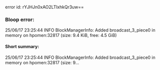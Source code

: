error id: rYJHJn0xAO2LTlxhkQr3uw==
### Bloop error:

25/06/17 23:25:44 INFO BlockManagerInfo: Added broadcast_3_piece0 in memory on hpomen:32817 (size: 9.4 KiB, free: 4.5 GiB)
#### Short summary: 

25/06/17 23:25:44 INFO BlockManagerInfo: Added broadcast_3_piece0 in memory on hpomen:32817 (size: 9...